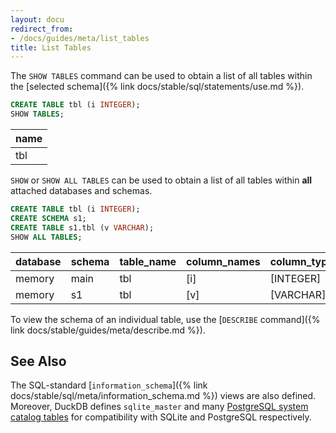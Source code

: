 ```yaml
---
layout: docu
redirect_from:
- /docs/guides/meta/list_tables
title: List Tables
---
```


The `SHOW TABLES` command can be used to obtain a list of all tables within the [selected schema]({% link docs/stable/sql/statements/use.md %}).

```sql
CREATE TABLE tbl (i INTEGER);
SHOW TABLES;
```

| name |
|------|
| tbl  |

`SHOW` or `SHOW ALL TABLES` can be used to obtain a list of all tables within **all** attached databases and schemas.

```sql
CREATE TABLE tbl (i INTEGER);
CREATE SCHEMA s1;
CREATE TABLE s1.tbl (v VARCHAR);
SHOW ALL TABLES;
```

| database | schema | table_name | column_names | column_types | temporary |
|----------|--------|------------|--------------|--------------|-----------|
| memory   | main   | tbl        | [i]          | [INTEGER]    | false     |
| memory   | s1     | tbl        | [v]          | [VARCHAR]    | false     |

To view the schema of an individual table, use the [`DESCRIBE` command]({% link docs/stable/guides/meta/describe.md %}).

## See Also

The SQL-standard [`information_schema`]({% link docs/stable/sql/meta/information_schema.md %}) views are also defined. Moreover, DuckDB defines `sqlite_master` and many [PostgreSQL system catalog tables](https://www.postgresql.org/docs/16/catalogs.html) for compatibility with SQLite and PostgreSQL respectively.
